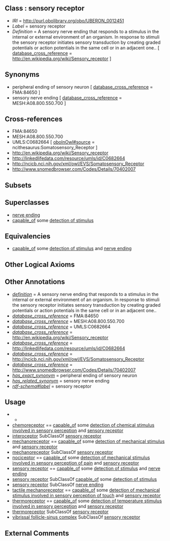 
## Class : sensory receptor

 * *IRI* = http://purl.obolibrary.org/obo/UBERON_0012451
 * *Label* = sensory receptor
 * *Definition* = A sensory nerve ending that responds to a stimulus in the internal or external environment of an organism. In response to stimuli the sensory receptor initiates sensory transduction by creating graded potentials or action potentials in the same cell or in an adjacent one.. [ [database_cross_reference](../../ef/oboInOwl#hasDbXref.md) = http://en.wikipedia.org/wiki/Sensory_receptor ]

## Synonyms

 * peripheral ending of sensory neuron [ [database_cross_reference](../../ef/oboInOwl#hasDbXref.md) = FMA:84650 ]
 * sensory nerve ending [ [database_cross_reference](../../ef/oboInOwl#hasDbXref.md) = MESH:A08.800.550.700 ]

## Cross-references

 * FMA:84650
 * MESH:A08.800.550.700
 * UMLS:C0682664 [ [oboInOwl#source](../../ce/oboInOwl#source.md) = ncithesaurus:Somatosensory_Receptor ]
 * http://en.wikipedia.org/wiki/Sensory_receptor
 * http://linkedlifedata.com/resource/umls/id/C0682664
 * http://ncicb.nci.nih.gov/xml/owl/EVS/Somatosensory_Receptor
 * http://www.snomedbrowser.com/Codes/Details/70402007

## Subsets


## Superclasses

 * [nerve ending](../../UBERON/53/UBERON_0012453.md)
 * [capable_of](../../RO/15/RO_0002215.md) some [detection of stimulus](../../GO/06/GO_0051606.md)

## Equivalencies

 * [capable_of](../../RO/15/RO_0002215.md) some [detection of stimulus](../../GO/06/GO_0051606.md) and [nerve ending](../../UBERON/53/UBERON_0012453.md)

## Other Logical Axioms


## Other Annotations

 * *[definition](../../IAO/15/IAO_0000115.md)* = A sensory nerve ending that responds to a stimulus in the internal or external environment of an organism. In response to stimuli the sensory receptor initiates sensory transduction by creating graded potentials or action potentials in the same cell or in an adjacent one..
 * *[database_cross_reference](../../ef/oboInOwl#hasDbXref.md)* = FMA:84650
 * *[database_cross_reference](../../ef/oboInOwl#hasDbXref.md)* = MESH:A08.800.550.700
 * *[database_cross_reference](../../ef/oboInOwl#hasDbXref.md)* = UMLS:C0682664
 * *[database_cross_reference](../../ef/oboInOwl#hasDbXref.md)* = http://en.wikipedia.org/wiki/Sensory_receptor
 * *[database_cross_reference](../../ef/oboInOwl#hasDbXref.md)* = http://linkedlifedata.com/resource/umls/id/C0682664
 * *[database_cross_reference](../../ef/oboInOwl#hasDbXref.md)* = http://ncicb.nci.nih.gov/xml/owl/EVS/Somatosensory_Receptor
 * *[database_cross_reference](../../ef/oboInOwl#hasDbXref.md)* = http://www.snomedbrowser.com/Codes/Details/70402007
 * *[has_exact_synonym](../../ym/oboInOwl#hasExactSynonym.md)* = peripheral ending of sensory neuron
 * *[has_related_synonym](../../ym/oboInOwl#hasRelatedSynonym.md)* = sensory nerve ending
 * *[rdf-schema#label](../../el/rdf-schema#label.md)* = sensory receptor

## Usage

 * -
 * [chemoreceptor](../../UBERON/91/UBERON_0018391.md) == [capable_of](../../RO/15/RO_0002215.md) some [detection of chemical stimulus involved in sensory perception](../../GO/07/GO_0050907.md) and [sensory receptor](../../UBERON/51/UBERON_0012451.md)
 * [interoceptor](../../UBERON/89/UBERON_0018389.md) SubClassOf [sensory receptor](../../UBERON/51/UBERON_0012451.md)
 * [mechanoreceptor](../../UBERON/49/UBERON_0012449.md) == [capable_of](../../RO/15/RO_0002215.md) some [detection of mechanical stimulus](../../GO/82/GO_0050982.md) and [sensory receptor](../../UBERON/51/UBERON_0012451.md)
 * [mechanoreceptor](../../UBERON/49/UBERON_0012449.md) SubClassOf [sensory receptor](../../UBERON/51/UBERON_0012451.md)
 * [nociceptor](../../UBERON/17/UBERON_0035017.md) == [capable_of](../../RO/15/RO_0002215.md) some [detection of mechanical stimulus involved in sensory perception of pain](../../GO/66/GO_0050966.md) and [sensory receptor](../../UBERON/51/UBERON_0012451.md)
 * [sensory receptor](../../UBERON/51/UBERON_0012451.md) == [capable_of](../../RO/15/RO_0002215.md) some [detection of stimulus](../../GO/06/GO_0051606.md) and [nerve ending](../../UBERON/53/UBERON_0012453.md)
 * [sensory receptor](../../UBERON/51/UBERON_0012451.md) SubClassOf [capable_of](../../RO/15/RO_0002215.md) some [detection of stimulus](../../GO/06/GO_0051606.md)
 * [sensory receptor](../../UBERON/51/UBERON_0012451.md) SubClassOf [nerve ending](../../UBERON/53/UBERON_0012453.md)
 * [tactile mechanoreceptor](../../UBERON/16/UBERON_0035016.md) == [capable_of](../../RO/15/RO_0002215.md) some [detection of mechanical stimulus involved in sensory perception of touch](../../GO/76/GO_0050976.md) and [sensory receptor](../../UBERON/51/UBERON_0012451.md)
 * [thermoreceptor](../../UBERON/18/UBERON_0035018.md) == [capable_of](../../RO/15/RO_0002215.md) some [detection of temperature stimulus involved in sensory perception](../../GO/61/GO_0050961.md) and [sensory receptor](../../UBERON/51/UBERON_0012451.md)
 * [thermoreceptor](../../UBERON/18/UBERON_0035018.md) SubClassOf [sensory receptor](../../UBERON/51/UBERON_0012451.md)
 * [vibrissal follicle-sinus complex](../../UBERON/42/UBERON_0034942.md) SubClassOf [sensory receptor](../../UBERON/51/UBERON_0012451.md)

## External Comments

